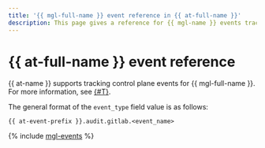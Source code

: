 ```yaml
---
title: '{{ mgl-full-name }} event reference in {{ at-full-name }}'
description: This page gives a reference for {{ mgl-name }} events tracked in {{ at-name }}.
---
```


# {{ at-full-name }} event reference

{{ at-name }} supports tracking control plane events for {{ mgl-full-name }}. For more information, see [{#T}](../audit-trails/concepts/format.md).

The general format of the `event_type` field value is as follows:

```text
{{ at-event-prefix }}.audit.gitlab.<event_name>
```

{% include [mgl-events](../_includes/audit-trails/events/mgl-events.md) %}
